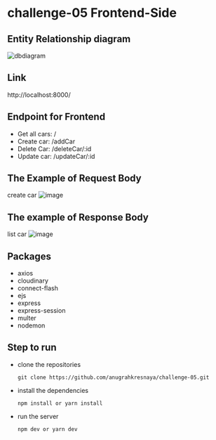 # challenge-05 Frontend-Side

## Entity Relationship diagram
![dbdiagram](https://user-images.githubusercontent.com/55924803/194536867-e7e94a35-1b24-479f-bc9d-9a3dda775e81.png)

## Link
http://localhost:8000/

## Endpoint for Frontend
- Get all cars: /
- Create car: /addCar
- Delete Car: /deleteCar/:id
- Update car: /updateCar/:id

## The Example of Request Body
create car
![image](https://user-images.githubusercontent.com/55924803/194540098-6e1b6b93-bdc4-42bc-bbb4-a4014c87f50a.png)

## The example of Response Body
list car
![image](https://user-images.githubusercontent.com/55924803/194540297-dd3fb645-b16f-41f1-9cbc-384575e6cf99.png)

## Packages
- axios
- cloudinary
- connect-flash
- ejs
- express
- express-session
- multer
- nodemon

## Step to run
- clone the repositories
  ```
  git clone https://github.com/anugrahkresnaya/challenge-05.git
  ```
- install the dependencies
  ```
  npm install or yarn install
  ```
- run the server
  ```
  npm dev or yarn dev
  ```
